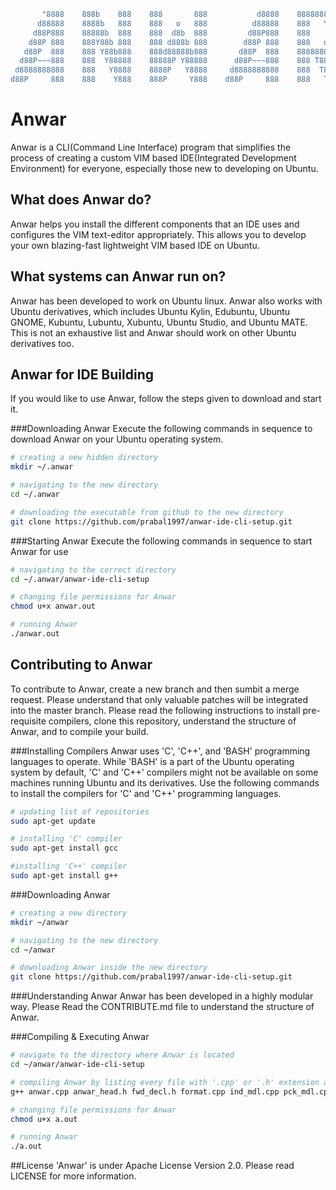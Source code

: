 ```sh 
       "8888    888b    888    888       888           d8888    8888888b.  
      d88888    8888b   888    888   o   888          d88888    888   Y88b 
     d88P888    88888b  888    888  d8b  888         d88P888    888    888 
    d88P 888    888Y88b 888    888 d888b 888        d88P 888    888   d88P 
   d88P  888    888 Y88b888    888d88888b888       d88P  888    8888888P8  
  d88P~~~888    888  Y88888    88888P Y88888      d88P~~~888    888 T88b   
 d8888888888    888   Y8888    8888P   Y8888     d8888888888    888  T88b  
d88P     888    888    Y888    888P     Y888    d88P     888    888   T88b
```
# Anwar
Anwar is a CLI(Command Line Interface) program that simplifies the process of creating a custom VIM based IDE(Integrated Development Environment) for everyone, especially those new to developing on Ubuntu.

## What does Anwar do?
Anwar helps you install the different components that an IDE uses and configures the VIM text-editor appropriately. This allows you to develop your own blazing-fast lightweight VIM based IDE on Ubuntu.

## What systems can Anwar run on?
Anwar has been developed to work on Ubuntu linux. Anwar also works with Ubuntu derivatives, which includes Ubuntu Kylin, Edubuntu, Ubuntu GNOME, Kubuntu, Lubuntu, Xubuntu, Ubuntu Studio, and Ubuntu MATE.
This is not an exhaustive list and Anwar should work on other Ubuntu derivatives too.

## Anwar for IDE Building
If you would like to use Anwar, follow the steps given to download and start it.

###Downloading Anwar
Execute the following commands in sequence to download Anwar on your Ubuntu operating system.
```sh
# creating a new hidden directory
mkdir ~/.anwar

# navigating to the new directory
cd ~/.anwar

# downloading the executable from github to the new directory
git clone https://github.com/prabal1997/anwar-ide-cli-setup.git
```

###Starting Anwar
Execute the following commands in sequence to start Anwar for use
```sh
# navigating to the correct directory
cd ~/.anwar/anwar-ide-cli-setup

# changing file permissions for Anwar
chmod u+x anwar.out

# running Anwar
./anwar.out
```

## Contributing to Anwar
To contribute to Anwar, create a new branch and then sumbit a merge request. Please understand that only valuable patches will be integrated into the master branch. Please read the following instructions to install pre-requisite compilers, clone this repository, understand the structure of Anwar, and to compile your build.

###Installing Compilers
Anwar uses 'C', 'C++', and 'BASH' programming languages to operate. While 'BASH' is a part of the Ubuntu operating system by default, 'C' and 'C++' compilers might not be available on some machines running Ubuntu and its derivatives. Use the following commands to install the compilers for 'C' and 'C++' programming languages.
```sh
# updating list of repositories
sudo apt-get update

# installing 'C' compiler
sudo apt-get install gcc

#installing 'C++' compiler
sudo apt-get install g++
```

###Downloading Anwar
```sh
# creating a new directory
mkdir ~/anwar

# navigating to the new directory
cd ~/anwar

# downloading Anwar inside the new directory
git clone https://github.com/prabal1997/anwar-ide-cli-setup.git
```

###Understanding Anwar
Anwar has been developed in a highly modular way. Please Read the CONTRIBUTE.md file to understand the structure of Anwar.

###Compiling & Executing Anwar
```sh
# navigate to the directory where Anwar is located
cd ~/anwar/anwar-ide-cli-setup

# compiling Anwar by listing every file with '.cpp' or '.h' extension after 'g++'
g++ anwar.cpp anwar_head.h fwd_decl.h format.cpp ind_mdl.cpp pck_mdl.cpp 

# changing file permissions for Anwar
chmod u+x a.out

# running Anwar
./a.out
```

##License
'Anwar' is under Apache License Version 2.0. Please read LICENSE for more information.
